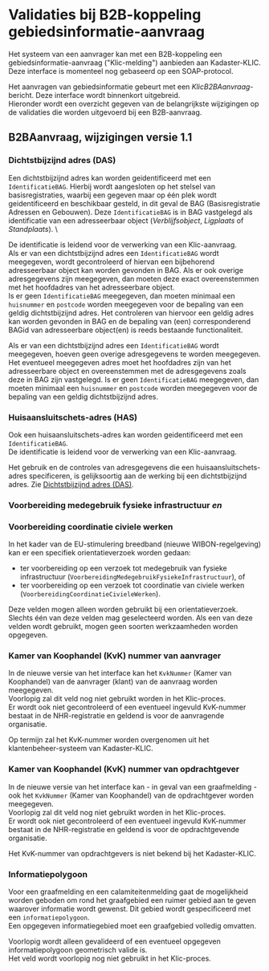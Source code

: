 ﻿# Validaties bij B2B-koppeling gebiedsinformatie-aanvraag

Het systeem van een aanvrager kan met een B2B-koppeling een gebiedsinformatie-aanvraag ("Klic-melding") aanbieden aan Kadaster-KLIC. Deze interface is momenteel nog gebaseerd op een SOAP-protocol.

Het aanvragen van gebiedsinformatie gebeurt met een _KlicB2BAanvraag_-bericht. Deze interface wordt binnenkort uitgebreid.  \
Hieronder wordt een overzicht gegeven van de belangrijkste wijzigingen op de validaties die worden uitgevoerd bij een B2B-aanvraag.

## B2BAanvraag, wijzigingen versie 1.1

### Dichtstbijzijnd adres (DAS)

Een dichtstbijzijnd adres kan worden geidentificeerd met een `IdentificatieBAG`.
Hierbij wordt aangesloten op het stelsel van basisregistraties, waarbij een gegeven maar op één plek wordt geidentificeerd en beschikbaar gesteld, in dit geval de BAG (Basisregistratie Adressen en Gebouwen).
Deze `IdentificatieBAG` is in BAG vastgelegd als identificatie van een adresseerbaar object (_Verblijfsobject_, _Ligplaats_ of _Standplaats_).  \

De identificatie is leidend voor de verwerking van een Klic-aanvraag.  \
Als er van een dichtstbijzijnd adres een `IdentificatieBAG` wordt meegegeven, wordt gecontroleerd of hiervan een bijbehorend adresseerbaar object kan worden gevonden in BAG. Als er ook overige adresgegevens zijn meegegeven, dan moeten deze exact overeenstemmen met het hoofdadres van het adresseerbare object.  \
Is er geen `IdentificatieBAG` meegegeven, dan moeten minimaal een `huisnummer` en `postcode` worden meegegeven voor de bepaling van een geldig dichtstbijzijnd adres.
Het controleren van hiervoor een geldig adres kan worden gevonden in BAG en de bepaling van (een) corresponderend BAGid van adresseerbare object(en) is reeds bestaande functionaliteit.

Als er van een dichtstbijzijnd adres een `IdentificatieBAG` wordt meegegeven, hoeven geen overige adresgegevens te worden meegegeven. Het eventueel meegegeven adres moet het hoofdadres zijn van het adresseerbare object en overeenstemmen met de adresgegevens zoals deze in BAG zijn vastgelegd.
Is er geen `IdentificatieBAG` meegegeven, dan moeten minimaal een `huisnummer` en `postcode` worden meegegeven voor de bepaling van een geldig dichtstbijzijnd adres.

### Huisaansluitschets-adres (HAS)

Ook een huisaansluitschets-adres kan worden geidentificeerd met een `IdentificatieBAG`.  \
De identificatie is leidend voor de verwerking van een Klic-aanvraag.

Het gebruik en de controles van adresgegevens die een huisaansluitschets-adres specificeren, is gelijksoortig aan de werking bij een dichtstbijzijnd adres. Zie [Dichtstbijzijnd adres (DAS)](#dichtstbijzijnd-adres-das).

### Voorbereiding medegebruik fysieke infrastructuur _en_
### Voorbereiding coordinatie civiele werken

In het kader van de EU-stimulering breedband (nieuwe WIBON-regelgeving) kan er een specifiek orientatieverzoek worden gedaan:
- ter voorbereiding op een verzoek tot medegebruik van fysieke infrastructuur (`VoorbereidingMedegebruikFysiekeInfrastructuur`), of
- ter voorbereiding op een verzoek tot coordinatie van civiele werken (`VoorbereidingCoordinatieCivieleWerken`).

Deze velden mogen alleen worden gebruikt bij een orientatieverzoek.  \
Slechts één van deze velden mag geselecteerd worden.
Als een van deze velden wordt gebruikt, mogen geen soorten werkzaamheden worden opgegeven.

### Kamer van Koophandel (KvK) nummer van aanvrager

In de nieuwe versie van het interface kan het `KvkNummer` (Kamer van Koophandel) van de aanvrager (klant) van de aanvraag worden meegegeven.  \
Voorlopig zal dit veld nog niet gebruikt worden in het Klic-proces.  \
Er wordt ook niet gecontroleerd of een eventueel ingevuld KvK-nummer bestaat in de NHR-registratie en geldend is voor de aanvragende organisatie.

Op termijn zal het KvK-nummer worden overgenomen uit het klantenbeheer-systeem van Kadaster-KLIC.

### Kamer van Koophandel (KvK) nummer van opdrachtgever

In de nieuwe versie van het interface kan - in geval van een graafmelding - ook het `KvkNummer` (Kamer van Koophandel) van de opdrachtgever worden meegegeven.  \
Voorlopig zal dit veld nog niet gebruikt worden in het Klic-proces.  \
Er wordt ook niet gecontroleerd of een eventueel ingevuld KvK-nummer bestaat in de NHR-registratie en geldend is voor de opdrachtgevende organisatie.

Het KvK-nummer van opdrachtgevers is niet bekend bij het Kadaster-KLIC.

### Informatiepolygoon

Voor een graafmelding en een calamiteitenmelding gaat de mogelijkheid worden geboden om rond het graafgebied een ruimer gebied aan te geven waarover informatie wordt gewenst. Dit gebied wordt gespecificeerd met een `informatiepolygoon`. \
Een opgegeven informatiegebied moet een graafgebied volledig omvatten.

Voorlopig wordt alleen gevalideerd of een eventueel opgegeven informatiepolygoon geometrisch valide is.  \
Het veld wordt voorlopig nog niet gebruikt in het Klic-proces.
